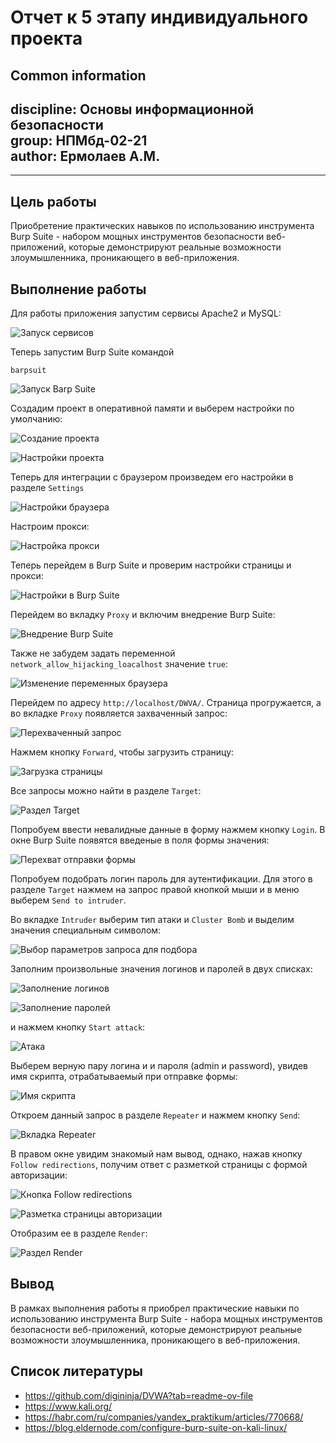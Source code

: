 # **Отчет к 5 этапу индивидуального проекта**
## **Common information**
discipline: Основы информационной безопасности  
group: НПМбд-02-21  
author: Ермолаев А.М.
---
---
## **Цель работы**

Приобретение практических навыков по использованию инструмента Burp Suite - набором мощных инструментов безопасности веб-приложений, которые демонстрируют реальные возможности злоумышленника, проникающего в веб-приложения.

## **Выполнение работы**

Для работы приложения запустим сервисы Apache2 и MySQL:

![Запуск сервисов](images/s1_start_services.png)

Теперь запустим Burp Suite командой

```
barpsuit
```

![Запуск Barp Suite](images/s2_burpsuite_start.png)

Создадим проект в оперативной памяти и выберем настройки по умолчанию:

![Создание проекта](images/s3_in_memory.png)

![Настройки проекта](images/s4_default.png)

Теперь для интеграции с браузером произведем его настройки в разделе ```Settings```

![Настройки браузера](images/s5_network_settings.png)

Настроим прокси:

![Настройка прокси](images/s6_proxy.png)

Теперь перейдем в Burp Suite и проверим настройки страницы и прокси:

![Настройки в Burp Suite](images/s7_bulp_proxy.png)

Перейдем во вкладку ```Proxy``` и включим внедрение Burp Suite:

![Внедрение Burp Suite](images/s8_intercept_on.png)

Также не забудем задать переменной ```network_allow_hijacking_loacalhost``` значение ```true```:

![Изменение переменных браузера](images/s9_hijacking.png)

Перейдем по адресу ```http://localhost/DWVA/```.
Страница прогружается, а во вкладке ```Proxy``` появляется захваченный запрос:

![Перехваченный запрос](images/s10_first_try.png)

Нажмем кнопку ```Forward```, чтобы загрузить страницу:

![Загрузка страницы](images/s11_forward.png)

Все запросы можно найти в разделе ```Target```:

![Раздел Target](images/s12_target.png)

Попробуем ввести невалидные данные в форму  нажмем кнопку ```Login```. В окне Burp Suite появятся введеные в поля формы значения:

![Перехват отправки формы](images/s13_login_password.png)

Попробуем подобрать логин пароль для аутентификации. Для этого в разделе ```Target``` нажмем на запрос правой кнопкой мыши и в меню выберем ```Send to intruder```.

Во вкладке ```Intruder``` выберим тип атаки и ```Cluster Bomb``` и выделим значения специальным символом:

![Выбор параметров запроса для подбора](images/s16_bomb.png)

Заполним произвольные значения логинов и паролей в двух списках:

![Заполнение логинов](images/s17_logins.png)

![Заполнение паролей](images/s18_passwords.png)

и нажмем кнопку ```Start attack```:

![Атака](images/s19_attack.png)

Выберем верную пару логина и и пароля (admin и password), увидев имя скрипта, отрабатываемый при отправке формы:

![Имя скрипта](images/s20_ok.png)

Откроем данный запрос в разделе ```Repeater``` и нажмем кнопку ```Send```:

![Вкладка Repeater](images/s21_repeater.png)

В правом окне увидим знакомый нам вывод, однако, нажав кнопку ```Follow redirections```, получим ответ с разметкой страницы с формой авторизации:

![Кнопка Follow redirections](images/s22_follow_redirects.png)

![Разметка страницы авторизации](images/s23_response.png)

Отобразим ее в разделе ```Render```:

![Раздел Render](images/s24_render.png)

## **Вывод**

В рамках выполнения работы я приобрел практические навыки по использованию инструмента Burp Suite - набора мощных инструментов безопасности веб-приложений, которые демонстрируют реальные возможности злоумышленника, проникающего в веб-приложения.

## **Список литературы** ##
* https://github.com/digininja/DVWA?tab=readme-ov-file
* https://www.kali.org/
* https://habr.com/ru/companies/yandex_praktikum/articles/770668/
* https://blog.eldernode.com/configure-burp-suite-on-kali-linux/